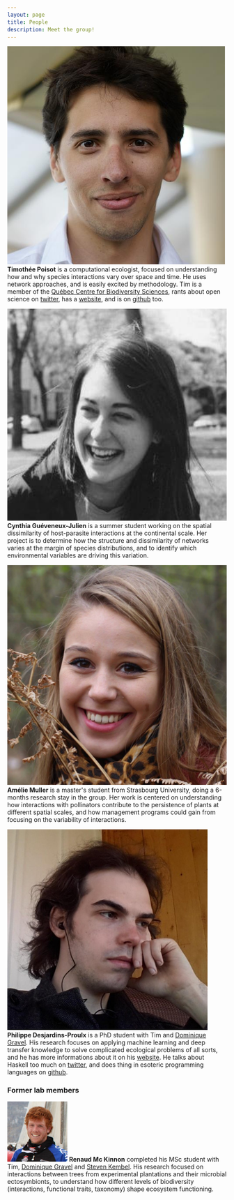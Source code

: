 ```yaml
---
layout: page
title: People
description: Meet the group!
---
```


<div class="pure-u-1 copy" markdown="1">

<img src="/mugshots/tim.jpg" class="mugshot"/> **Timothée Poisot** is a computational ecologist, focused on understanding how and why species interactions
vary over space and time. He uses network approaches, and is
easily excited by methodology. Tim is a member of the [Québec
Centre for Biodiversity Sciences][qcbs], rants about open science on
[twitter](http://twitter.com/tpoi), has a [website](http://timotheepoisot.fr/),
and is on [github](http://github.com/tpoisot/) too.

</div>

<div class="pure-u-1 copy" markdown="1">

<img src="/mugshots/cynthiagueveneuxjulien.png" class="mugshot"/> **Cynthia
Guéveneux-Julien** is a summer student working on the spatial dissimilarity of
host-parasite interactions at the continental scale. Her project is to determine
how the structure and dissimilarity of networks varies at the margin of species
distributions, and to identify which environmental variables are driving this
variation.

</div>

<div class="pure-u-1 copy" markdown="1">

<img src="/mugshots/ameliemuller.jpg" class="mugshot"/> **Amélie Muller** is a master's
student from Strasbourg University, doing a 6-months research stay in the group.
Her work is centered on understanding how interactions with pollinators
contribute to the persistence of plants at different spatial scales, and how
management programs could gain from focusing on the variability of interactions.

</div>

<div class="pure-u-1 copy" markdown="1">

<img src="/mugshots/philippedesjardinsproulx.jpg" class="mugshot"/> **Philippe
Desjardins-Proulx** is a PhD student with Tim and [Dominique Gravel][dom]. His
research focuses on applying machine learning and deep transfer knowledge to
solve complicated ecological problems of all sorts, and he has more informations
about it on his [website](http://phdp.github.io/). He talks about Haskell too
much on [twitter](http://twitter.com/phdpqc/), and does thing in esoteric
programming languages on [github](http://github.com/phdp/).

</div>

<div class="pure-u-1 copy" markdown="1">

### Former lab members

</div>


<div class="pure-u-1 copy" markdown="1">

<img src="/mugshots/renaudmckinnon.png" class="mugshot"/> **Renaud Mc Kinnon**
completed his MSc student with Tim, [Dominique Gravel][dom] and [Steven
Kembel][skemb]. His research focused on interactions between trees from
experimental plantations and their microbial ectosymbionts, to understand how
different levels of biodiversity (interactions, functional traits, taxonomy)
shape ecosystem functioning.

</div>


[qcbs]: http://qcbs.ca/fr/membres/les-chercheurs/?profile=166
[dom]: http://chaire-eec.uqar.ca/
[skemb]: http://phylodiversity.net/skembel/index.html

